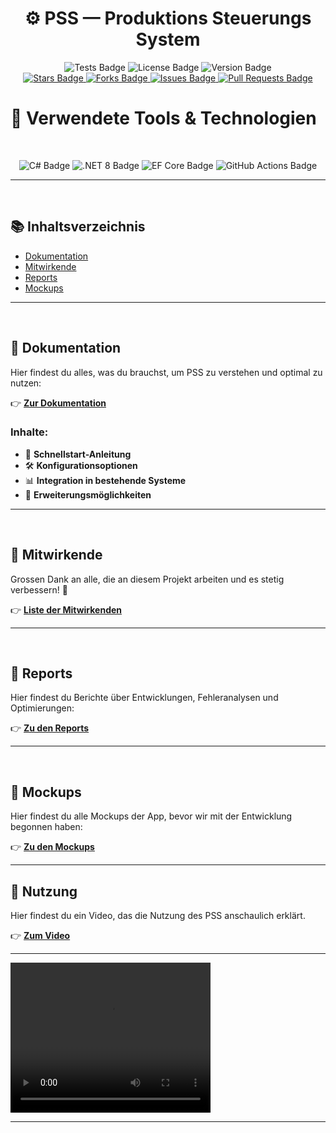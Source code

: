<h1 align="center">⚙️ <strong>PSS — Produktions Steuerungs System</strong></h1>

<p align="center">
    <!-- Other Badges -->
  <img src="https://github.com/Kush-Srigiri/PSS/actions/workflows/dotnet-test.yml/badge.svg" alt="Tests Badge"/>
  <img src="https://img.shields.io/badge/license-MIT-blue" alt="License Badge"/>
  <img src="https://img.shields.io/badge/version-1.0.0-brightgreen" alt="Version Badge"/>
  <br/>
  <!-- GitHub Badges -->
  <a href="https://github.com/Kush-Srigiri/PSS" target="_blank">
    <img src="https://img.shields.io/github/stars/Kush-Srigiri/PSS?style=normal" alt="Stars Badge"/>
  </a>
  <a href="https://github.com/Kush-Srigiri/PSS/network/members" target="_blank">
    <img src="https://img.shields.io/github/forks/Kush-Srigiri/PSS?style=normal" alt="Forks Badge"/>
  </a>
  <a href="https://github.com/Kush-Srigiri/PSS/issues" target="_blank">
    <img src="https://img.shields.io/github/issues/Kush-Srigiri/PSS" alt="Issues Badge"/>
  </a>
  <a href="https://github.com/Kush-Srigiri/PSS/pulls" target="_blank">
    <img src="https://img.shields.io/github/issues-pr/Kush-Srigiri/PSS" alt="Pull Requests Badge"/>
  </a>

</p>



# 🚀 Verwendete Tools & Technologien

<br>

<p align="center">
  <img src="https://img.shields.io/badge/-C%23-239120?style=for-the-badge&logo=c-sharp&logoColor=white" alt="C# Badge"/>
  <img src="https://img.shields.io/badge/-.NET%208-512BD4?style=for-the-badge&logo=.net&logoColor=white" alt=".NET 8 Badge"/>
  <img src="https://img.shields.io/badge/-Entity%20Framework%20Core-512BD4?style=for-the-badge&logo=.net&logoColor=white" alt="EF Core Badge"/>
  <img src="https://img.shields.io/badge/-GitHub%20Actions-2088FF?style=for-the-badge&logo=github-actions&logoColor=white" alt="GitHub Actions Badge"/>
</p>


---

<br>

## 📚 Inhaltsverzeichnis

- [Dokumentation](#-dokumentation)
- [Mitwirkende](#-mitwirkende)
- [Reports](#-reports)
- [Mockups](#-mockups)

---

<br>

## 📖 Dokumentation

Hier findest du alles, was du brauchst, um PSS zu verstehen und optimal zu nutzen:

👉 [**Zur Dokumentation**](docs/README.md)


### Inhalte:

- 🚀 **Schnellstart-Anleitung**
- 🛠️ **Konfigurationsoptionen**
- 📊 **Integration in bestehende Systeme**
- 🧩 **Erweiterungsmöglichkeiten**

---

<br>

## 👥 Mitwirkende

Grossen Dank an alle, die an diesem Projekt arbeiten und es stetig verbessern! 🎉

👉 [**Liste der Mitwirkenden**](docs/CONTRIBUTING.md)

---

<br>

## 📝 Reports

Hier findest du Berichte über Entwicklungen, Fehleranalysen und Optimierungen:

👉 [**Zu den Reports**](docs/REPORTS.md)

---

<br>

## 📃 Mockups

Hier findest du alle Mockups der App, bevor wir mit der Entwicklung begonnen haben:

👉 [**Zu den Mockups**](docs/MOCKUPS.md)

---

## 🔧 Nutzung

Hier findest du ein Video, das die Nutzung des PSS anschaulich erklärt.

👉 [**Zum Video**](https://github.com/Kush-Srigiri/PSS/raw/refs/heads/main/docs/Pics/PSS_Video_Kush_Jamie_Alessio.mp4)

---

<video width="320" height="240" controls>
  <source src="https://github.com/Kush-Srigiri/PSS/raw/refs/heads/main/docs/Pics/PSS_Video_Kush_Jamie_Alessio.mp4" type="video/mp4">
  Your browser does not support the video tag.
</video>

---
